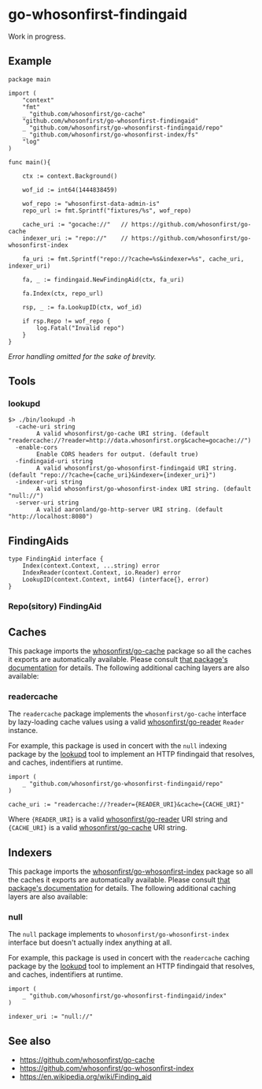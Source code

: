 # go-whosonfirst-findingaid

Work in progress.

## Example

```
package main

import (
	"context"
	"fmt"
	_ "github.com/whosonfirst/go-cache"			
	"github.com/whosonfirst/go-whosonfirst-findingaid"	
	_ "github.com/whosonfirst/go-whosonfirst-findingaid/repo"
	_ "github.com/whosonfirst/go-whosonfirst-index/fs"
	"log"
)

func main(){

	ctx := context.Background()
	
	wof_id := int64(1444838459)

	wof_repo := "whosonfirst-data-admin-is"	
	repo_url := fmt.Sprintf("fixtures/%s", wof_repo)
	
	cache_uri := "gocache://"	// https://github.com/whosonfirst/go-cache
	indexer_uri := "repo://"	// https://github.com/whosonfirst/go-whosonfirst-index
	
	fa_uri := fmt.Sprintf("repo://?cache=%s&indexer=%s", cache_uri, indexer_uri)
	
	fa, _ := findingaid.NewFindingAid(ctx, fa_uri)

	fa.Index(ctx, repo_url)

	rsp, _ := fa.LookupID(ctx, wof_id)

	if rsp.Repo != wof_repo {
		log.Fatal("Invalid repo")
	}
}
```

_Error handling omitted for the sake of brevity._

## Tools

### lookupd

```
$> ./bin/lookupd -h
  -cache-uri string
    	A valid whosonfirst/go-cache URI string. (default "readercache://?reader=http://data.whosonfirst.org&cache=gocache://")
  -enable-cors
    	Enable CORS headers for output. (default true)
  -findingaid-uri string
    	A valid whosonfirst/go-whosonfirst-findingaid URI string. (default "repo://?cache={cache_uri}&indexer={indexer_uri}")
  -indexer-uri string
    	A valid whosonfirst/go-whosonfirst-index URI string. (default "null://")
  -server-uri string
    	A valid aaronland/go-http-server URI string. (default "http://localhost:8080")
```


## FindingAids

```
type FindingAid interface {
	Index(context.Context, ...string) error
	IndexReader(context.Context, io.Reader) error
	LookupID(context.Context, int64) (interface{}, error)
}
```

### Repo(sitory) FindingAid

## Caches

This package imports the [whosonfirst/go-cache](#) package so all the caches it exports are automatically available. Please consult [that package's documentation](#) for details. The following additional caching layers are also available:

### readercache

The `readercache` package implements the `whosonfirst/go-cache` interface by lazy-loading cache values using a valid [whosonfirst/go-reader](#) `Reader` instance. 

For example, this package is used in concert with the `null` indexing package by the [lookupd](cmd/lookupd) tool to implement an HTTP findingaid that resolves, and caches, indentifiers at runtime.

```
import (
	_ "github.com/whosonfirst/go-whosonfirst-findingaid/repo"
)

cache_uri := "readercache://?reader={READER_URI}&cache={CACHE_URI}"
```

Where `{READER_URI}` is a valid [whosonfirst/go-reader](#) URI string and `{CACHE_URI}` is a valid [whosonfirst/go-cache](#) URI string.

## Indexers

This package imports the [whosonfirst/go-whosonfirst-index](#) package so all the caches it exports are automatically available. Please consult [that package's documentation](#) for details. The following additional caching layers are also available:

### null

The `null` package implements to `whosonfirst/go-whosonfirst-index` interface but doesn't actually index anything at all.

For example, this package is used in concert with the `readercache` caching package by the [lookupd](cmd/lookupd) tool to implement an HTTP findingaid that resolves, and caches, indentifiers at runtime.

```
import (
	_ "github.com/whosonfirst/go-whosonfirst-findingaid/index"
)

indexer_uri := "null://"
```

## See also

* https://github.com/whosonfirst/go-cache
* https://github.com/whosonfirst/go-whosonfirst-index
* https://en.wikipedia.org/wiki/Finding_aid